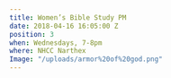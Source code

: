 ```yaml
---
title: Women’s Bible Study PM
date: 2018-04-16 16:05:00 Z
position: 3
when: Wednesdays, 7-8pm
where: NHCC Narthex
Image: "/uploads/armor%20of%20god.png"
---
```


